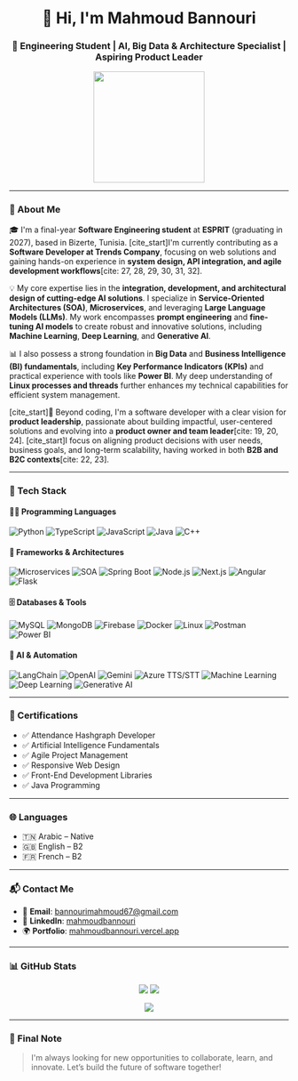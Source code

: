 <h1 align="center">👋 Hi, I'm Mahmoud Bannouri</h1>
<h3 align="center">🚀 Engineering Student | AI, Big Data & Architecture Specialist | Aspiring Product Leader</h3>

<p align="center">
  <img src="https://media.giphy.com/media/f3iwJFOVOwuy7K6FFw/giphy.gif" width="200"/>
</p>

---

### 🧠 About Me

🎓 I'm a final-year **Software Engineering student** at **ESPRIT** (graduating in 2027), based in Bizerte, Tunisia. [cite_start]I'm currently contributing as a **Software Developer at Trends Company**, focusing on web solutions and gaining hands-on experience in **system design, API integration, and agile development workflows**[cite: 27, 28, 29, 30, 31, 32].

💡 My core expertise lies in the **integration, development, and architectural design of cutting-edge AI solutions**. I specialize in **Service-Oriented Architectures (SOA)**, **Microservices**, and leveraging **Large Language Models (LLMs)**. My work encompasses **prompt engineering** and **fine-tuning AI models** to create robust and innovative solutions, including **Machine Learning**, **Deep Learning**, and **Generative AI**.

📊 I also possess a strong foundation in **Big Data** and **Business Intelligence (BI) fundamentals**, including **Key Performance Indicators (KPIs)** and practical experience with tools like **Power BI**. My deep understanding of **Linux processes and threads** further enhances my technical capabilities for efficient system management.

[cite_start]🚀 Beyond coding, I'm a software developer with a clear vision for **product leadership**, passionate about building impactful, user-centered solutions and evolving into a **product owner and team leader**[cite: 19, 20, 24]. [cite_start]I focus on aligning product decisions with user needs, business goals, and long-term scalability, having worked in both **B2B and B2C contexts**[cite: 22, 23].

---

### 🧰 Tech Stack

#### 👨‍💻 Programming Languages

![Python](https://img.shields.io/badge/Python-3776AB?style=for-the-badge)
![TypeScript](https://img.shields.io/badge/TypeScript-007ACC?style=for-the-badge)
![JavaScript](https://img.shields.io/badge/JavaScript-F0DB4F?style=for-the-badge)
![Java](https://img.shields.io/badge/Java-ED8B00?style=for-the-badge)
![C++](https://img.shields.io/badge/C++-00599C?style=for-the-badge)

#### 🚀 Frameworks & Architectures

![Microservices](https://img.shields.io/badge/Microservices-00BFFF?style=for-the-badge)
![SOA](https://img.shields.io/badge/SOA-008080?style=for-the-badge)
![Spring Boot](https://img.shields.io/badge/SpringBoot-6DB33F?style=for-the-badge)
![Node.js](https://img.shields.io/badge/Node.js-339933?style=for-the-badge)
![Next.js](https://img.shields.io/badge/Next.js-000000?style=for-the-badge)
![Angular](https://img.shields.io/badge/Angular-DD0031?style=for-the-badge)
![Flask](https://img.shields.io/badge/Flask-000000?style=for-the-badge)

#### 🗄 Databases & Tools

![MySQL](https://img.shields.io/badge/MySQL-00758F?style=for-the-badge)
![MongoDB](https://img.shields.io/badge/MongoDB-47A248?style=for-the-badge)
![Firebase](https://img.shields.io/badge/Firebase-FFCA28?style=for-the-badge)
![Docker](https://img.shields.io/badge/Docker-2496ED?style=for-the-badge)
![Linux](https://img.shields.io/badge/Linux-FCC624?style=for-the-badge)
![Postman](https://img.shields.io/badge/Postman-FF6C37?style=for-the-badge)
![Power BI](https://img.shields.io/badge/Power_BI-F2C811?style=for-the-badge&logo=Power-BI&logoColor=white)

#### 🧠 AI & Automation

![LangChain](https://img.shields.io/badge/LangChain-4B4B4B?style=for-the-badge)
![OpenAI](https://img.shields.io/badge/OpenAI-412991?style=for-the-badge)
![Gemini](https://img.shields.io/badge/Gemini-AF57FF?style=for-the-badge)
![Azure TTS/STT](https://img.shields.io/badge/Azure-A0C3FF?style=for-the-badge)
![Machine Learning](https://img.shields.io/badge/Machine_Learning-FF6600?style=for-the-badge)
![Deep Learning](https://img.shields.io/badge/Deep_Learning-5D3FD3?style=for-the-badge)
![Generative AI](https://img.shields.io/badge/Generative_AI-6A0DAD?style=for-the-badge)

---

### 🏅 Certifications
* ✅ Attendance Hashgraph Developer
* ✅ Artificial Intelligence Fundamentals
* ✅ Agile Project Management 
* ✅ Responsive Web Design 
* ✅ Front-End Development Libraries
* ✅ Java Programming

---

### 🌐 Languages

* 🇹🇳 Arabic – Native 
* 🇬🇧 English – B2 
* 🇫🇷 French – B2

---

### 📬 Contact Me

* 📧 **Email**: [bannourimahmoud67@gmail.com](mailto:bannourimahmoud67@gmail.com) 
* 🔗 **LinkedIn**: [mahmoudbannouri](https://www.linkedin.com/in/mahmoudbannouri) 
* 🌍 **Portfolio**: [mahmoudbannouri.vercel.app](https://mahmoudbannouri.vercel.app)

---

### 📊 GitHub Stats

<p align="center">
  <img src="https://github-readme-stats.vercel.app/api?username=mahmoudbannouri&show_icons=true&theme=radical" />
  <img src="https://streak-stats.demolab.com?user=mahmoudbannouri&theme=radical" />
</p>

<p align="center">
  <img src="https://github-profile-trophy.vercel.app/?username=mahmoudbannouri&theme=radical" />
</p>



---

### 💬 Final Note

> I'm always looking for new opportunities to collaborate, learn, and innovate. Let’s build the future of software together!
